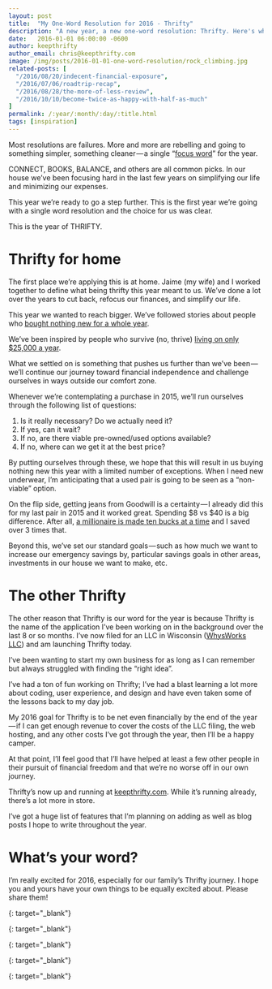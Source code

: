 ```yaml
---
layout: post
title:  "My One-Word Resolution for 2016 - Thrifty"
description: "A new year, a new one-word resolution: Thrifty. Here's what that means to us."
date:   2016-01-01 06:00:00 -0600
author: keepthrifty
author_email: chris@keepthrifty.com
image: /img/posts/2016-01-01-one-word-resolution/rock_climbing.jpg
related-posts: [
  "/2016/08/20/indecent-financial-exposure",
  "/2016/07/06/roadtrip-recap",
  "/2016/08/28/the-more-of-less-review",
  "/2016/10/10/become-twice-as-happy-with-half-as-much"
]
permalink: /:year/:month/:day/:title.html
tags: [inspiration]
---
```

Most resolutions are failures. More and more are rebelling and going to something simpler, something cleaner — a single “[focus word][focus-word]” for the year.

CONNECT, BOOKS, BALANCE, and others are all common picks. In our house we’ve been focusing hard in the last few years on simplifying our life and minimizing our expenses.

This year we’re ready to go a step further. This is the first year we’re going with a single word resolution and the choice for us was clear.

This is the year of THRIFTY.

# Thrifty for home #

The first place we’re applying this is at home. Jaime (my wife) and I worked together to define what being thrifty this year meant to us. We’ve done a lot over the years to cut back, refocus our finances, and simplify our life.

This year we wanted to reach bigger. We’ve followed stories about people who [bought nothing new for a whole year][buy-nothing-1-year].

We’ve been inspired by people who survive (no, thrive) [living on only $25,000 a year][live-only-25k-year].

What we settled on is something that pushes us further than we’ve been — we’ll continue our journey toward financial independence and challenge ourselves in ways outside our comfort zone.

Whenever we’re contemplating a purchase in 2015, we’ll run ourselves through the following list of questions:

1. Is it really necessary? Do we actually need it?
2. If yes, can it wait?
3. If no, are there viable pre-owned/used options available?
4. If no, where can we get it at the best price?

By putting ourselves through these, we hope that this will result in us buying nothing new this year with a limited number of exceptions. When I need new underwear, I’m anticipating that a used pair is going to be seen as a “non-viable” option.

On the flip side, getting jeans from Goodwill is a certainty — I already did this for my last pair in 2015 and it worked great. Spending $8 vs $40 is a big difference. After all, [a millionaire is made ten bucks at a time][millionaire-ten-bucks] and I saved over 3 times that.

Beyond this, we’ve set our standard goals — such as how much we want to increase our emergency savings by, particular savings goals in other areas, investments in our house we want to make, etc.

# The other Thrifty #

The other reason that Thrifty is our word for the year is because Thrifty is the name of the application I’ve been working on in the background over the last 8 or so months. I’ve now filed for an LLC in Wisconsin ([WhysWorks LLC][whysworks]) and am launching Thrifty today.

I’ve been wanting to start my own business for as long as I can remember but always struggled with finding the “right idea”.

I’ve had a ton of fun working on Thrifty; I’ve had a blast learning a lot more about coding, user experience, and design and have even taken some of the lessons back to my day job.

My 2016 goal for Thrifty is to be net even financially by the end of the year — if I can get enough revenue to cover the costs of the LLC filing, the web hosting, and any other costs I’ve got through the year, then I’ll be a happy camper.

At that point, I’ll feel good that I’ll have helped at least a few other people in their pursuit of financial freedom and that we’re no worse off in our own journey.

Thrifty’s now up and running at [keepthrifty.com][keepthrifty]. While it’s running already, there’s a lot more in store.

I’ve got a huge list of features that I’m planning on adding as well as blog posts I hope to write throughout the year.

# What’s your word? #

I’m really excited for 2016, especially for our family’s Thrifty journey. I hope you and yours have your own things to be equally excited about. Please share them!

[focus-word]: http://www.inc.com/minda-zetlin/how-one-word-can-change-your-life-in-2016.html
{: target="_blank"}

[buy-nothing-1-year]: http://www.oneemptyshelf.com/year-of-buying-nothing-2/
{: target="_blank"}

[live-only-25k-year]: http://www.mrmoneymustache.com/2015/01/16/exposed-the-mmm-familys-2014-spending/
{: target="_blank"}

[millionaire-ten-bucks]: http://www.mrmoneymustache.com/2011/08/01/a-millionaire-is-made-ten-bucks-at-a-time/
{: target="_blank"}

[whysworks]: http://whysworks.com/
{: target="_blank"}

[keepthrifty]: http://www.keepthrifty.com
